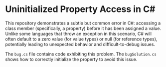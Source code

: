 # Uninitialized Property Access in C#

This repository demonstrates a subtle but common error in C#: accessing a class member (specifically, a property) before it has been assigned a value.  Unlike some languages that throw an exception in this scenario, C# will often default to a zero value (for value types) or null (for reference types), potentially leading to unexpected behavior and difficult-to-debug issues.

The `bug.cs` file contains code exhibiting this problem. The `bugSolution.cs` shows how to correctly initialize the property to avoid this issue.